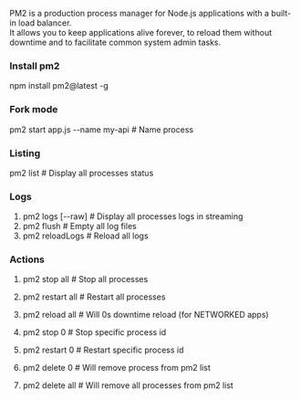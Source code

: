 PM2 is a production process manager for Node.js applications with a built-in load balancer.  
It allows you to keep applications alive forever, to reload them without downtime and to facilitate
common system admin tasks.

### Install pm2
npm install pm2@latest -g

### Fork mode
pm2 start app.js --name my-api # Name process

### Listing
pm2 list               # Display all processes status

### Logs

1. pm2 logs [--raw]       # Display all processes logs in streaming
2. pm2 flush              # Empty all log files
3. pm2 reloadLogs         # Reload all logs

### Actions

1. pm2 stop all           # Stop all processes
2. pm2 restart all        # Restart all processes

3. pm2 reload all         # Will 0s downtime reload (for NETWORKED apps)

4. pm2 stop 0             # Stop specific process id
5. pm2 restart 0          # Restart specific process id

6. pm2 delete 0           # Will remove process from pm2 list
7. pm2 delete all         # Will remove all processes from pm2 list

